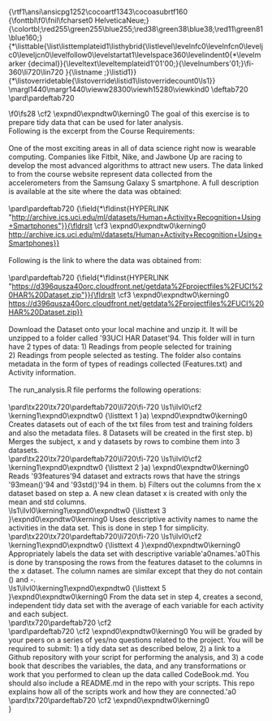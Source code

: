 {\rtf1\ansi\ansicpg1252\cocoartf1343\cocoasubrtf160
{\fonttbl\f0\fnil\fcharset0 HelveticaNeue;}
{\colortbl;\red255\green255\blue255;\red38\green38\blue38;\red11\green81\blue160;}
{\*\listtable{\list\listtemplateid1\listhybrid{\listlevel\levelnfc0\levelnfcn0\leveljc0\leveljcn0\levelfollow0\levelstartat1\levelspace360\levelindent0{\*\levelmarker \{decimal\}}{\leveltext\leveltemplateid1\'01\'00;}{\levelnumbers\'01;}\fi-360\li720\lin720 }{\listname ;}\listid1}}
{\*\listoverridetable{\listoverride\listid1\listoverridecount0\ls1}}
\margl1440\margr1440\vieww28300\viewh15280\viewkind0
\deftab720
\pard\pardeftab720

\f0\fs28 \cf2 \expnd0\expndtw0\kerning0
The goal of this exercise is to prepare tidy data that can be used for later analysis. \
Following is the excerpt from the Course Requirements:\
\
One of the most exciting areas in all of data science right now is wearable computing. Companies like Fitbit, Nike, and Jawbone Up are racing to develop the most advanced algorithms to attract new users. The data linked to from the course website represent data collected from the accelerometers from the Samsung Galaxy S smartphone. A full description is available at the site where the data was obtained: \
\
\pard\pardeftab720
{\field{\*\fldinst{HYPERLINK "http://archive.ics.uci.edu/ml/datasets/Human+Activity+Recognition+Using+Smartphones"}}{\fldrslt \cf3 \expnd0\expndtw0\kerning0
http://archive.ics.uci.edu/ml/datasets/Human+Activity+Recognition+Using+Smartphones}} \
\
Following is the link to where the data was obtained from:\
\
\pard\pardeftab720
{\field{\*\fldinst{HYPERLINK "https://d396qusza40orc.cloudfront.net/getdata%2Fprojectfiles%2FUCI%20HAR%20Dataset.zip"}}{\fldrslt \cf3 \expnd0\expndtw0\kerning0
https://d396qusza40orc.cloudfront.net/getdata%2Fprojectfiles%2FUCI%20HAR%20Dataset.zip}} \
\
Download the Dataset onto your local machine and unzip it. It will be unzipped to a folder called \'93UCI HAR Dataset\'94. This folder will in turn have 2 types of data: 1) Readings from people selected for training\
2) Readings from people selected as testing. The folder also contains metadata in the form of types of readings collected (Features.txt) and Activity information.\
\
The run_analysis.R file performs the following operations:\
\
\pard\tx220\tx720\pardeftab720\li720\fi-720
\ls1\ilvl0\cf2 \kerning1\expnd0\expndtw0 {\listtext	1	}a) \expnd0\expndtw0\kerning0
Creates datasets out of each of the txt files from test and training folders and also the metadata files. 8 Datasets will be created in the first step. b) Merges the subject, x and y datasets by rows to combine them into 3 datasets. \
\pard\tx220\tx720\pardeftab720\li720\fi-720
\ls1\ilvl0\cf2 \kerning1\expnd0\expndtw0 {\listtext	2	}a) \expnd0\expndtw0\kerning0
Reads \'93features\'94 dataset and extracts rows that have the strings \'93mean()\'94 and \'93std()\'94 in them. b) Filters out the columns from the x dataset based on step a. A new clean dataset x is created with only the mean and std columns.\
\ls1\ilvl0\kerning1\expnd0\expndtw0 {\listtext	3	}\expnd0\expndtw0\kerning0
Uses descriptive activity names to name the activities in the data set. This is done in step 1 for simplicity.\
\pard\tx220\tx720\pardeftab720\li720\fi-720
\ls1\ilvl0\cf2 \kerning1\expnd0\expndtw0 {\listtext	4	}\expnd0\expndtw0\kerning0
Appropriately labels the data set with descriptive variable\'a0names.\'a0This is done by transposing the rows from the features dataset to the columns in the x dataset. The column names are similar except that they do not contain () and -. \
\ls1\ilvl0\kerning1\expnd0\expndtw0 {\listtext	5	}\expnd0\expndtw0\kerning0
From the data set in step 4, creates a second, independent tidy data set with the average of each variable for each activity and each subject.\
\pard\tx720\pardeftab720
\cf2 \
\pard\pardeftab720
\cf2 \expnd0\expndtw0\kerning0
You will be graded by your peers on a series of yes/no questions related to the project. You will be required to submit: 1) a tidy data set as described below, 2) a link to a Github repository with your script for performing the analysis, and 3) a code book that describes the variables, the data, and any transformations or work that you performed to clean up the data called CodeBook.md. You should also include a README.md in the repo with your scripts. This repo explains how all of the scripts work and how they are connected.\'a0 \
\pard\tx720\pardeftab720
\cf2 \expnd0\expndtw0\kerning0
\
}